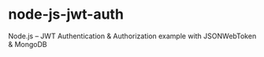 # node-js-jwt-auth
Node.js – JWT Authentication &amp; Authorization example with JSONWebToken &amp; MongoDB



